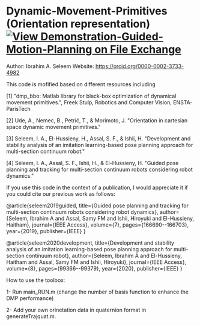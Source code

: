 # Dynamic-Movement-Primitives (Orientation representation) [![View Demonstration-Guided-Motion-Planning on File Exchange](https://www.mathworks.com/matlabcentral/images/matlab-file-exchange.svg)](https://www.mathworks.com/matlabcentral/fileexchange/112725-demonstration-guided-motion-planning)
 Author:  Ibrahim A. Seleem
 Website: https://orcid.org/0000-0002-3733-4982

 This code is mofified based on different resources including

[1] "dmp_bbo: Matlab library for black-box optimization of dynamical movement primitives.", Freek Stulp, Robotics and Computer Vision, ENSTA-ParisTech

[2] Ude, A., Nemec, B., Petrić, T., & Morimoto, J. "Orientation in cartesian space dynamic movement primitives."

[3] Seleem, I. A., El-Hussieny, H., Assal, S. F., & Ishii, H. "Development and stability analysis of an imitation learning-based pose planning approach for multi-section continuum robot."

[4] Seleem, I. A., Assal, S. F., Ishii, H., & El-Hussieny, H. "Guided pose planning and tracking for multi-section continuum robots considering robot dynamics."

 If you use this code in the context of a publication, I would appreciate 
 it if you could cite our previous work as follows:


 @article{seleem2019guided,
   title={Guided pose planning and tracking for multi-section continuum robots considering robot dynamics},
   author={Seleem, Ibrahim A and Assal, Samy FM and Ishii, Hiroyuki and El-Hussieny, Haitham},
   journal={IEEE Access},
      volume={7},
      pages={166690--166703},
      year={2019},
   publisher={IEEE}
 }

 @article{seleem2020development,
   title={Development and stability analysis of an imitation learning-based pose planning approach for multi-section continuum robot},
   author={Seleem, Ibrahim A and El-Hussieny, Haitham and Assal, Samy FM and Ishii, Hiroyuki},
      journal={IEEE Access},
      volume={8},
      pages={99366--99379},
      year={2020},
      publisher={IEEE}
 }
 
 
 How to use the toolbox:
 
 1- Run main_RUN.m (change the number of basis function to enhance the DMP performance)
 
 2- Add your own orinetation data in quaternion format in  generateTrajquat.m.
